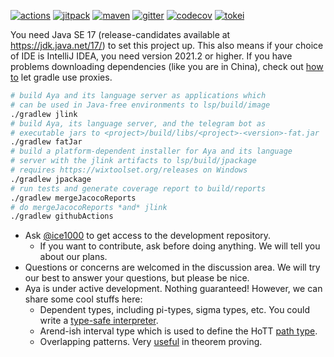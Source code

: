 [![actions]](https://github.com/aya-prover/aya-dev/actions/workflows/gradle-check.yml)
[![jitpack]](https://jitpack.io/#aya-prover/aya-dev)
[![maven]](https://repo1.maven.org/maven2/org/aya-prover)
[![gitter]](https://gitter.im/aya-prover/community?utm_source=badge&utm_medium=badge&utm_campaign=pr-badge)
[![codecov]](https://codecov.io/gh/aya-prover/aya-dev)
[![tokei]](https://github.com/XAMPPRocky/tokei)

You need Java SE 17 (release-candidates available at <https://jdk.java.net/17/>) to set this project up.
This also means if your choice of IDE is IntelliJ IDEA, you need version 2021.2 or higher.
If you have problems downloading dependencies (like you are in China), check out [how to][proxy] let
gradle use proxies.

```bash
# build Aya and its language server as applications which
# can be used in Java-free environments to lsp/build/image
./gradlew jlink
# build Aya, its language server, and the telegram bot as
# executable jars to <project>/build/libs/<project>-<version>-fat.jar
./gradlew fatJar
# build a platform-dependent installer for Aya and its language
# server with the jlink artifacts to lsp/build/jpackage
# requires https://wixtoolset.org/releases on Windows
./gradlew jpackage
# run tests and generate coverage report to build/reports
./gradlew mergeJacocoReports
# do mergeJacocoReports *and* jlink
./gradlew githubActions
```

+ Ask [@ice1000] to get access to the development repository.
  + If you want to contribute, ask before doing anything.
    We will tell you about our plans.
+ Questions or concerns are welcomed in the discussion area. 
  We will try our best to answer your questions, but please be nice.
+ Aya is under active development. Nothing guaranteed! However, we can share some cool stuffs here:
  + Dependent types, including pi-types, sigma types, etc. You could write a [type-safe interpreter][gadt].
  + Arend-ish interval type which is used to define the HoTT [path type][path].
  + Overlapping patterns. Very [useful][oop] in theorem proving.

[@ice1000]: https://github.com/ice1000
[actions]: https://github.com/aya-prover/aya-dev/actions/workflows/gradle-check.yml/badge.svg
[codecov]: https://img.shields.io/codecov/c/github/aya-prover/aya-dev?logo=codecov&logoColor=white
[gitter]: https://img.shields.io/gitter/room/aya-prover/community?color=cyan&logo=gitter
[jitpack]: https://img.shields.io/jitpack/v/github/aya-prover/aya-dev?logo=github
[tokei]: https://img.shields.io/tokei/lines/github/aya-prover/aya-dev?logo=java
[maven]: https://img.shields.io/maven-central/v/org.aya-prover/base?logo=gradle
[oop]: base/src/test/resources/success/add-comm.aya
[path]: base/src/test/resources/success/cong-sym-trans.aya
[proxy]: https://docs.gradle.org/current/userguide/build_environment.html#sec:accessing_the_web_via_a_proxy
[gadt]: base/src/test/resources/success/type-safe-norm.aya
